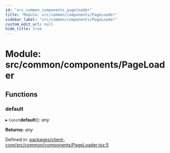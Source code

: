 ```yaml
---
id: "src_common_components_pageloader"
title: "Module: src/common/components/PageLoader"
sidebar_label: "src/common/components/PageLoader"
custom_edit_url: null
hide_title: true
---
```


# Module: src/common/components/PageLoader

## Functions

### default

▸ `Const`**default**(): *any*

**Returns:** *any*

Defined in: [packages/client-core/src/common/components/PageLoader.tsx:5](https://github.com/xr3ngine/xr3ngine/blob/a16a45d7e/packages/client-core/src/common/components/PageLoader.tsx#L5)
